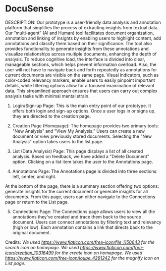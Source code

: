 # DocuSense
DESCRIPTION:
Our prototype is a user-friendly data analysis and annotation platform that simplifies the process of extracting insights from textual data. Our “multi-agent” (AI and Human) tool facilitates document organization, annotation and linking of insights by enabling users to highlight content, add annotations and classify them based on their significance. The tool also provides functionality to generate insights from these annotations and visualize relationships across multiple documents, enhancing the depth of analysis.
To reduce cognitive load, the interface is divided into clear, manageable sections, which helps prevent information overload. Also, the user will not have to navigate back and forth repeatedly as annotations for current documents are visible on the same page. Visual indicators, such as color-coded relevancy markers, enable users to easily pinpoint important details, while filtering options allow for a focused examination of relevant data. This streamlined approach ensures that users can carry out complex analysis tasks with minimal mental strain.


1. Login/Sign-up Page: This is the main entry point of our prototype. It offers both login and sign-up options. Once a user logs in or signs up, they are directed to the creation page.
 
2. Creation Page (Homepage): The homepage provides two primary tools: "New Analysis" and "View My Analysis." Users can create a new document or view previously stored documents. Selecting the "New Analysis" option takes users to the list page.

3. List (Data Analysis) Page: This page displays a list of all created analysis. Based on feedback, we have added a "Delete Document" option. Clicking on a list item takes the user to the Annotations page.

4.	Annotations Page: The Annotations page is divided into three sections: left, center, and right.

 At the bottom of the page, there is a summary section offering two options: generate insights for the current document or generate insights for all documents. From this page, users can either navigate to the Connections page or return to the List page.

5. Connections Page: The Connections page allows users to view all the annotations they've created and trace them back to the source document. Users can connect annotations by filtering text and relevancy (high or low). Each annotation contains a link that directs back to the original document.


Credits:
*We used https://www.flaticon.com/free-icon/file_1150643 for the search icon on homepage.
We used https://www.flaticon.com/free-icon/creation_10316499 for the create icon on homepage.
We used https://www.flaticon.com/free-icon/loupe_4291242 for the magnify icon on List page.*